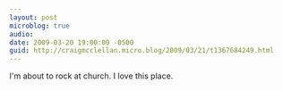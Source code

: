 ```yaml
---
layout: post
microblog: true
audio: 
date: 2009-03-20 19:00:00 -0500
guid: http://craigmcclellan.micro.blog/2009/03/21/t1367684249.html
---
```

I'm about to rock at church. I love this place.
